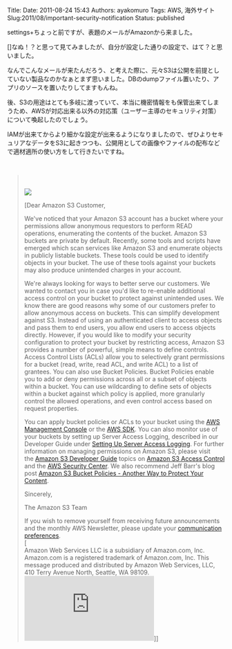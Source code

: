 Title: 
Date: 2011-08-24 15:43
Authors: ayakomuro
Tags:  AWS, 海外サイト
Slug:2011/08/important-security-notification
Status: published


settings+ちょっと前ですが、表題のメールがAmazonから来ました。  
  
[]なぬ！？と思って見てみましたが、自分が設定した通りの設定で、はて？と思いました。  
  
なんでこんなメールが来たんだろう、と考えた際に、元々S3は公開を前提としていない製品なのかなぁとまず思いました。DBのdumpファイル置いたり、アプリのソースを置いたりしてますもんね。  
  
後、S3の用途はとても多岐に渡っていて、本当に機密情報をも保管出来てしまうため、AWSが対応出来る以外の対応策（ユーザー主導のセキュリティ対策）について喚起したのでしょう。  
  
IAMが出来てからより細かな設定が出来るようになりましたので、ぜひよりセキュリアなデータをS3に起きつつも、公開用としての画像やファイルの配布などで適材適所の使い方をして行きたいですね。  
  
   
  

>    
>   
> [![](http://g-ecx.images-amazon.com/images/G/01/webservices/AWS_LOGO._V2289989_.gif)](http://www.amazon.com/gp/r.html?R=O6R0FDUCS6A4&C=3I9Y3TLVAZY0I&H=OWFZXXG3XBZGVKTLLNEEBQONUCCA&T=C&U=http%3A%2F%2Faws.amazon.com%3Fref_%3Dpe_12300_20912970)  
>   
> [Dear Amazon S3 Customer,  
>   
> We've noticed that your Amazon S3 account has a bucket where your
> permissions allow anonymous requestors to perform READ operations,
> enumerating the contents of the bucket. Amazon S3 buckets are private
> by default. Recently, some tools and scripts have emerged which scan
> services like Amazon S3 and enumerate objects in publicly listable
> buckets. These tools could be used to identify objects in your bucket.
> The use of these tools against your buckets may also produce
> unintended charges in your account.  
>   
> We're always looking for ways to better serve our customers. We wanted
> to contact you in case you'd like to re-enable additional access
> control on your bucket to protect against unintended uses. We know
> there are good reasons why some of our customers prefer to allow
> anonymous access on buckets. This can simplify development against S3.
> Instead of using an authenticated client to access objects and pass
> them to end users, you allow end users to access objects directly.
> However, if you would like to modify your security configuration to
> protect your bucket by restricting access, Amazon S3 provides a number
> of powerful, simple means to define controls. Access Control Lists
> (ACLs) allow you to selectively grant permissions for a bucket (read,
> write, read ACL, and write ACL) to a list of grantees. You can also
> use Bucket Policies. Bucket Policies enable you to add or deny
> permissions across all or a subset of objects within a bucket. You can
> use wildcarding to define sets of objects within a bucket against
> which policy is applied, more granularly control the allowed
> operations, and even control access based on request properties.  
>   
> You can apply bucket policies or ACLs to your bucket using the [AWS
> Management
> Console](http://www.amazon.com/gp/r.html?R=O6R0FDUCS6A4&C=3I9Y3TLVAZY0I&H=WTOSANDX8CPTRE6WUCOHESL771UA&T=C&U=http%3A%2F%2Faws.amazon.com%2Fconsole%3Fref_%3Dpe_12300_20912970)
> or the [AWS
> SDK](http://www.amazon.com/gp/r.html?R=O6R0FDUCS6A4&C=3I9Y3TLVAZY0I&H=SZ99CBJ5VMJQLPRDLL53GSH4WE4A&T=C&U=http%3A%2F%2Faws.amazon.com%2Fcode%3Fref_%3Dpe_12300_20912970).
> You can also monitor use of your buckets by setting up Server Access
> Logging, described in our Developer Guide under [Setting Up Server
> Access
> Logging](http://www.amazon.com/gp/r.html?R=O6R0FDUCS6A4&C=3I9Y3TLVAZY0I&H=SBI6OCDEPWAWBO8JANT7P6NPMKMA&T=C&U=http%3A%2F%2Fdocs.amazonwebservices.com%2FAmazonS3%2Flatest%2Fdev%2Findex.html%3FLoggingHowTo.html).
> For further information on managing permissions on Amazon S3, please
> visit the [Amazon S3 Developer
> Guide](http://www.amazon.com/gp/r.html?R=O6R0FDUCS6A4&C=3I9Y3TLVAZY0I&H=ROAU1KAKZQBCJPSUL9NTRPTDJWKA&T=C&U=http%3A%2F%2Fdocs.amazonwebservices.com%2FAmazonS3%2Flatest%2Fdev%2F)
> topics on [Amazon S3 Access
> Control](http://www.amazon.com/gp/r.html?R=O6R0FDUCS6A4&C=3I9Y3TLVAZY0I&H=SBI6OCDEPWAWBO8JANT7P6NPMKMA&T=C&U=http%3A%2F%2Fdocs.amazonwebservices.com%2FAmazonS3%2Flatest%2Fdev%2Findex.html%3FLoggingHowTo.html)
> and the [AWS Security
> Center](http://www.amazon.com/gp/r.html?R=O6R0FDUCS6A4&C=3I9Y3TLVAZY0I&H=KVRQBHTZXBVAJCDCCPR5CDUGYTQA&T=C&U=http%3A%2F%2Faws.amazon.com%2Fsecurity%2F%3Fref_%3Dpe_12300_20912970).
> We also recommend Jeff Barr's blog post [Amazon S3 Bucket Policies -
> Another Way to Protect Your
> Content](http://www.amazon.com/gp/r.html?R=O6R0FDUCS6A4&C=3I9Y3TLVAZY0I&H=TU3BK9JAFWASDZA3K56OXVZRMSGA&T=C&U=http%3A%2F%2Faws.typepad.com%2Faws%2F2010%2F07%2Famazon-s3-bucket-policies-another-way-to-protect-your-content.html).  
>   
> Sincerely,  
>   
> The Amazon S3 Team  
>   
> If you wish to remove yourself from receiving future announcements and
> the monthly AWS Newsletter, please update your [communication
> preferences](http://www.amazon.com/gp/r.html?R=O6R0FDUCS6A4&C=3I9Y3TLVAZY0I&H=72EADYAIWEQXALOVKIHOHPSNADKA&T=C&U=https%3A%2F%2Faws-portal.amazon.com%2Fgp%2Faws%2Fdeveloper%2Faccount%2Findex.html%2F104-4543842-2170300%3Fie%3DUTF8%26action%3Dedit-communication-preferences%26ref_%3Dpe_12300_20912970).  
> [  
> Amazon Web Services LLC is a subsidiary of Amazon.com, Inc. Amazon.com
> is a registered trademark of Amazon.com, Inc. This message produced
> and distributed by Amazon Web Services, LLC, 410 Terry Avenue North,
> Seattle, WA
> 98109. ![](http://www.amazon.com/gp/r.html?R=O6R0FDUCS6A4&C=3I9Y3TLVAZY0I&H=44YX4N7JAWLHGO3ITF7L6P4QIV8A&T=E&U=http%3A%2F%2Fimages.amazon.com%2Fimages%2FG%2F01%2Fnav%2Ftransp.gif)]]
